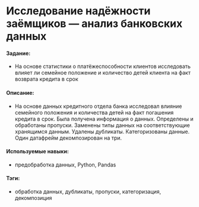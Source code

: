 # Исследование надёжности заёмщиков — анализ банковских данных

#### Задание: 
- На основе статистики о платёжеспособности клиентов исследовать влияет ли семейное положение и количество детей клиента на факт возврата кредита в срок

#### Описание:
- На основе данных кредитного отдела банка исследовал влияние семейного положения и
количества детей на факт погашения кредита в срок. Была получена информация о
данных. Определены и обработаны пропуски. Заменены типы данных на соответствующие
хранящимся данным. Удалены дубликаты. Категоризованы данные. Один датафрейм декомпозирован на три.

#### Используемые навыки:
- предобработка данных, Python, Pandas

#### Тэги:
- обработка данных, дубликаты, пропуски, категоризация, декомпозиция

